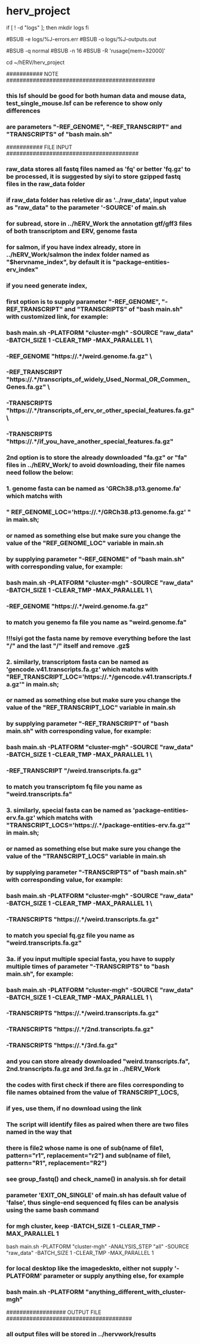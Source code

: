 # herv_project
if [ ! -d "logs" ]; then
	mkdir logs
fi 

#BSUB -e logs/%J-errors.err
#BSUB -o logs/%J-outputs.out

#BSUB -q normal
#BSUB -n 16
#BSUB -R 'rusage[mem=32000]'

cd ~/hERV/herv_project

########### NOTE #############################################
### this lsf should be good for both human data and mouse data, test_single_mouse.lsf can be reference to show only differences
###  are parameters "-REF_GENOME", "-REF_TRANSCRIPT" and "TRANSCRIPTS" of "bash main.sh"

########### FILE INPUT ########################################
### raw_data stores all fastq files named as 'fq' or better 'fq.gz' to be processed, it is suggested by siyi to store gzipped fastq files in the raw_data folder
### if raw_data folder has reletive dir as '../raw_data', input value as "raw_data" to the parameter '-SOURCE' of main.sh

### for subread, store in ../hERV_Work the annotation gtf/gff3 files of both transcriptom and ERV, genome fasta 

### for salmon, if you have index already, store in ../hERV_Work/salmon the index folder named as "$hervname_index", by default it is "package-entities-erv_index"
###             if you need generate index, 
###                         first option is to supply parameter "-REF_GENOME", "-REF_TRANSCRIPT" and "TRANSCRIPTS" of "bash main.sh" with customized link, for example:
###                                            bash main.sh -PLATFORM "cluster-mgh" -SOURCE "raw_data" -BATCH_SIZE 1 -CLEAR_TMP -MAX_PARALLEL 1 \
###                                                         -REF_GENOME "https://.*/weird.genome.fa.gz" \
###                                                         -REF_TRANSCRIPT "https://.*/transcripts_of_widely_Used_Normal_OR_Commen_Genes.fa.gz" \
###                                                         -TRANSCRIPTS "https://.*/transcripts_of_erv_or_other_special_features.fa.gz" \
###                                                         -TRANSCRIPTS "https://.*/if_you_have_another_special_features.fa.gz"

###                         2nd option is to store the already downloaded "fa.gz" or "fa" files in ../hERV_Work/ to avoid downloading, their file names need follow the below: 
###                          1. genome fasta can be named as 'GRCh38.p13.genome.fa' which matchs with
###                              " REF_GENOME_LOC='https://.*/GRCh38.p13.genome.fa.gz' " in main.sh;
###                              or named as something else but make sure you change the value of the "REF_GENOME_LOC" variable in main.sh
###                                                              by supplying parameter "-REF_GENOME" of "bash main.sh" with corresponding value, for example:
###                                            bash main.sh -PLATFORM "cluster-mgh" -SOURCE "raw_data" -BATCH_SIZE 1 -CLEAR_TMP -MAX_PARALLEL 1 \
###                                                         -REF_GENOME "https://.*/weird.genome.fa.gz"
###                                            to match you genemo fa file you name as "weird.genome.fa"
###                                            !!!siyi got the fasta name by remove everything before the last "/" and the last "/" itself and remove .gz$

###                          2. similarly, transcriptom fasta can be named as 'gencode.v41.transcripts.fa.gz' which matchs with "REF_TRANSCRIPT_LOC='https://.*/gencode.v41.transcripts.fa.gz'" in main.sh;
###                              or named as something else but make sure you change the value of the "REF_TRANSCRIPT_LOC" variable in main.sh
###                                                              by supplying parameter "-REF_TRANSCRIPT" of "bash main.sh" with corresponding value, for example:
###                                            bash main.sh -PLATFORM "cluster-mgh" -SOURCE "raw_data" -BATCH_SIZE 1 -CLEAR_TMP -MAX_PARALLEL 1 \
###                                                         -REF_TRANSCRIPT "/weird.transcripts.fa.gz"
###                                            to match you transcriptom fq file you name as "weird.transcripts.fa"

###                          3. similarly, special fasta can be named as 'package-entities-erv.fa.gz' which matchs with "TRANSCRIPT_LOCS='https://.*/package-entities-erv.fa.gz'" in main.sh;
###                              or named as something else but make sure you change the value of the "TRANSCRIPT_LOCS" variable in main.sh
###                                                              by supplying parameter "-TRANSCRIPTS" of "bash main.sh" with corresponding value, for example:
###                                            bash main.sh -PLATFORM "cluster-mgh" -SOURCE "raw_data" -BATCH_SIZE 1 -CLEAR_TMP -MAX_PARALLEL 1 \
###                                                         -TRANSCRIPTS "https://.*/weird.transcripts.fa.gz"
###                                            to match you special fq.gz file you name as "weird.transcripts.fa.gz"

###                          3a. if you input multiple special fasta, you have to supply multiple times of parameter "-TRANSCRIPTS" to "bash main.sh", for example:
###                                            bash main.sh -PLATFORM "cluster-mgh" -SOURCE "raw_data" -BATCH_SIZE 1 -CLEAR_TMP -MAX_PARALLEL 1 \
###                                                         -TRANSCRIPTS "https://.*/weird.transcripts.fa.gz"
###                                                         -TRANSCRIPTS "https://.*/2nd.transcripts.fa.gz"
###                                                         -TRANSCRIPTS "https://.*/3rd.fa.gz"
###                                            and you can store already downloaded "weird.transcripts.fa", 2nd.transcripts.fa.gz and 3rd.fa.gz in ../hERV_Work
###                                            the codes with first check if there are files corresponding to file names obtained from the value of TRANSCRIPT_LOCS,
###                                            if yes, use them, if no download using the link

### The script will identify files as paired when there are two files named in the way that
###   there is file2 whose name is one of sub(name of file1, pattern="r1", replacement="r2") and sub(name of file1, pattern="R1", replacement="R2")
### see group_fastq() and check_name() in analysis.sh for detail

### parameter 'EXIT_ON_SINGLE' of main.sh has default value of 'false', thus single-end sequenced fq files can be analysis using the same bash command

### for mgh cluster, keep -BATCH_SIZE 1 -CLEAR_TMP -MAX_PARALLEL 1

bash main.sh -PLATFORM "cluster-mgh" -ANALYSIS_STEP "all" -SOURCE "raw_data" -BATCH_SIZE 1 -CLEAR_TMP -MAX_PARALLEL 1 

### for local desktop like the imagedeskto, either not supply '-PLATFORM' parameter or supply anything else, for example
### bash main.sh -PLATFORM "anything_different_with_cluster-mgh"

################## OUTPUT FILE ######################################
### all output files will be stored in ../hervwork/results

